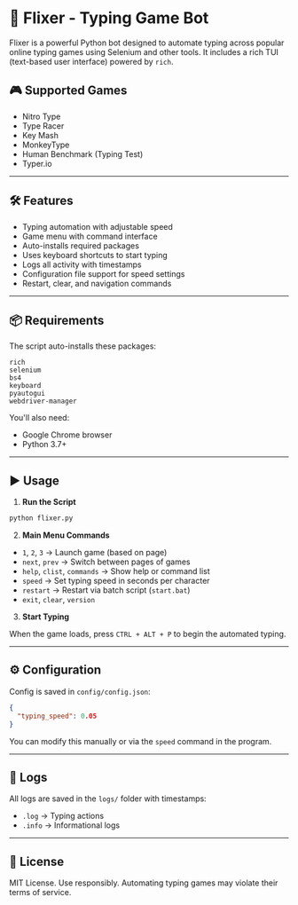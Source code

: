 
# 🚀 Flixer - Typing Game Bot

Flixer is a powerful Python bot designed to automate typing across popular online typing games using Selenium and other tools. It includes a rich TUI (text-based user interface) powered by `rich`.

## 🎮 Supported Games

- Nitro Type
- Type Racer
- Key Mash
- MonkeyType
- Human Benchmark (Typing Test)
- Typer.io

---

## 🛠️ Features

- Typing automation with adjustable speed
- Game menu with command interface
- Auto-installs required packages
- Uses keyboard shortcuts to start typing
- Logs all activity with timestamps
- Configuration file support for speed settings
- Restart, clear, and navigation commands

---

## 📦 Requirements

The script auto-installs these packages:

```
rich
selenium
bs4
keyboard
pyautogui
webdriver-manager
```

You'll also need:

- Google Chrome browser
- Python 3.7+

---

## ▶️ Usage

1. **Run the Script**

```bash
python flixer.py
```

2. **Main Menu Commands**

- `1`, `2`, `3` → Launch game (based on page)
- `next`, `prev` → Switch between pages of games
- `help`, `clist`, `commands` → Show help or command list
- `speed` → Set typing speed in seconds per character
- `restart` → Restart via batch script (`start.bat`)
- `exit`, `clear`, `version`

3. **Start Typing**

When the game loads, press `CTRL + ALT + P` to begin the automated typing.

---

## ⚙️ Configuration

Config is saved in `config/config.json`:

```json
{
  "typing_speed": 0.05
}
```

You can modify this manually or via the `speed` command in the program.

---

## 📁 Logs

All logs are saved in the `logs/` folder with timestamps:

- `.log` → Typing actions
- `.info` → Informational logs

---

## 📄 License

MIT License. Use responsibly. Automating typing games may violate their terms of service.
